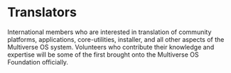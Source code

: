 # Translators 
International members who are interested in translation of community platforms,
applications, core-utilities, installer, and all other aspects of the Multiverse
OS system. Volunteers who contribute their knowledge and expertise will be some
of the first brought onto the Multiverse OS Foundation officially. 
